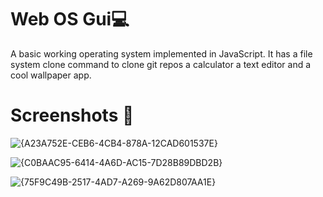 # Web OS Gui💻

A basic working operating system implemented in JavaScript. It has a file system clone command to clone git repos a calculator a text editor and a cool wallpaper app.

# Screenshots 📸

![{A23A752E-CEB6-4CB4-878A-12CAD601537E}](https://github.com/user-attachments/assets/8152b305-4a9d-4b64-ab16-b1c7c2eb2437)

![{C0BAAC95-6414-4A6D-AC15-7D28B89DBD2B}](https://github.com/user-attachments/assets/9dcbc447-8458-4308-88a9-2c0b319a209f)


![{75F9C49B-2517-4AD7-A269-9A62D807AA1E}](https://github.com/user-attachments/assets/175fd826-d041-45f7-a811-b24215afbb39)

